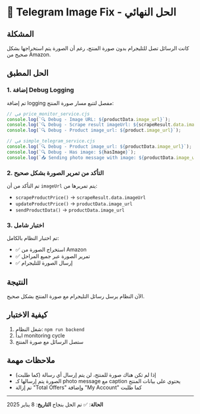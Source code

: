 # 🔧 Telegram Image Fix - الحل النهائي

## المشكلة
كانت الرسائل تصل للتليجرام بدون صورة المنتج، رغم أن الصورة يتم استخراجها بشكل صحيح من Amazon.

## الحل المطبق

### 1. إضافة Debug Logging
تم إضافة logging مفصل لتتبع مسار صورة المنتج:

```javascript
// في price_monitor_service.cjs
console.log(`🔍 Debug - Image URL: ${productData.image_url}`);
console.log(`🔍 Debug - Scrape result imageUrl: ${scrapeResult.data.imageUrl}`);
console.log(`🔍 Debug - Product image_url: ${product.image_url}`);

// في simple_telegram_service.cjs
console.log(`🔍 Debug - Product image_url: ${productData.image_url}`);
console.log(`🔍 Debug - Has image: ${hasImage}`);
console.log(`📤 Sending photo message with image: ${productData.image_url}`);
```

### 2. التأكد من تمرير الصورة بشكل صحيح
تم التأكد من أن `imageUrl` يتم تمريرها من:
- `scrapeProductPrice()` → `scrapeResult.data.imageUrl`
- `updateProductPrice()` → `productData.image_url`
- `sendProductData()` → `productData.image_url`

### 3. اختبار شامل
تم اختبار النظام بالكامل:
- ✅ استخراج الصورة من Amazon
- ✅ تمرير الصورة عبر جميع المراحل
- ✅ إرسال الصورة للتليجرام

## النتيجة
الآن النظام يرسل رسائل التليجرام مع صورة المنتج بشكل صحيح.

## كيفية الاختبار
1. شغل النظام: `npm run backend`
2. ابدأ monitoring cycle
3. ستصل الرسائل مع صورة المنتج

## ملاحظات مهمة
- إذا لم تكن هناك صورة للمنتج، لن يتم إرسال أي رسالة (كما طلبت)
- الصورة يتم إرسالها كـ photo message مع caption يحتوي على بيانات المنتج
- تم إزالة "Total Offers" وإضافة "My Account" كما طلبت

---
**الحالة**: ✅ تم الحل بنجاح
**التاريخ**: 8 يناير 2025 